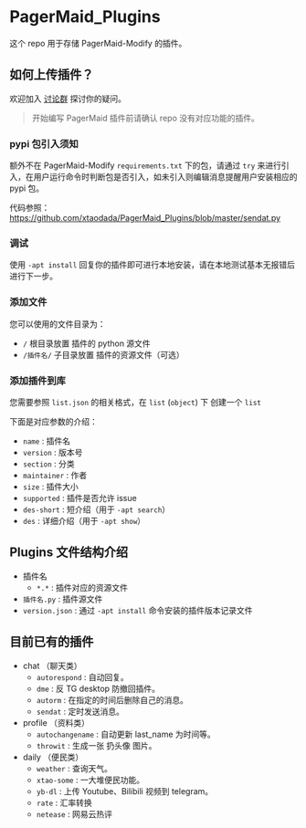 # PagerMaid_Plugins

这个 repo 用于存储 PagerMaid-Modify 的插件。

## 如何上传插件？

欢迎加入 [讨论群](https://t.me/joinchat/FLV4ZFXq9nUFLLe0HDxfQQ) 探讨你的疑问。

> 开始编写 PagerMaid 插件前请确认 repo 没有对应功能的插件。

### pypi 包引入须知

额外不在 PagerMaid-Modify `requirements.txt` 下的包，请通过 `try` 来进行引入，在用户运行命令时判断包是否引入，如未引入则编辑消息提醒用户安装相应的 pypi 包。

代码参照：https://github.com/xtaodada/PagerMaid_Plugins/blob/master/sendat.py

### 调试

使用 `-apt install` 回复你的插件即可进行本地安装，请在本地测试基本无报错后进行下一步。

### 添加文件

您可以使用的文件目录为：
 - `/` 根目录放置 插件的 python 源文件
 - `/插件名/` 子目录放置 插件的资源文件（可选）

### 添加插件到库

您需要参照 `list.json` 的相关格式，在 `list` (`object`) 下 创建一个 `list`

下面是对应参数的介绍：
 - `name` : 插件名
 - `version` : 版本号
 - `section` : 分类
 - `maintainer` : 作者
 - `size` : 插件大小
 - `supported` : 插件是否允许 issue
 - `des-short` : 短介绍（用于 `-apt search`）
 - `des` : 详细介绍（用于 `-apt show`）

## Plugins 文件结构介绍

- 插件名
    - `*.*` : 插件对应的资源文件
- `插件名.py` : 插件源文件
- `version.json` : 通过 `-apt install` 命令安装的插件版本记录文件

## 目前已有的插件

- chat （聊天类）
    - `autorespond` : 自动回复。
    - `dme` : 反 TG desktop 防撤回插件。
    - `autorm` : 在指定的时间后删除自己的消息。
    - `sendat` : 定时发送消息。
- profile （资料类）
    - `autochangename` : 自动更新 last_name 为时间等。
    - `throwit` : 生成一张 扔头像 图片。
- daily （便民类）
    - `weather` : 查询天气。
    - `xtao-some` : 一大堆便民功能。
    - `yb-dl` : 上传 Youtube、Bilibili 视频到 telegram。
    - `rate` : 汇率转换
    - `netease` : 网易云热评

